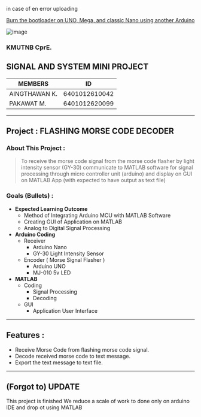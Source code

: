 in case of en error uploading

[Burn the bootloader on UNO, Mega, and classic Nano using another Arduino](https://support.arduino.cc/hc/en-us/articles/4841602539164-Burn-the-bootloader-on-UNO-Mega-and-classic-Nano-using-another-Arduino)

![image](https://user-images.githubusercontent.com/109336369/201390634-53e9db11-cfbe-48a4-b473-68d1e0570bdc.png)


### KMUTNB CprE. 

## SIGNAL AND SYSTEM MINI PROJECT

| MEMBERS       | ID            |
|---------------|---------------|
| AINGTHAWAN K. | 6401012610042 |
| PAKAWAT M.    | 6401012620099 |


* * * 

## Project : FLASHING MORSE CODE DECODER

### About This Project : 
> To receive the morse code signal from the morse code flasher by light intensity sensor (GY-30)
> communicate to MATLAB software for signal processing through micro controller unit (arduino)
> and display on GUI on MATLAB App (with expected to have output as text file) 

### Goals (Bullets) :
* **Expected Learning Outcome**
  * Method of Integrating Arduino MCU with MATLAB Software
  * Creating GUI of Application on MATLAB
  * Analog to Digital Signal Processing
* **Arduino Coding**
  * Receiver
    * Arduino Nano 
    * GY-30 Light Intensity Sensor    
  * Encoder ( Morse Signal Flasher )
    * Arduino UNO
    * MJ-010 5v LED
* **MATLAB** 
  * Coding
    * Signal Processing
    * Decoding
  * GUI 
    * Application User Interface

* * *

## Features :
* Receive Morse Code from flashing morse code signal.
* Decode received morse code to text message.
* Export the text message to text file.

* * *

## (Forgot to) UPDATE

This project is finished We reduce a scale of work to done only on arduino IDE and drop ot using MATLAB
